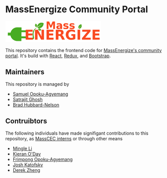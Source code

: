 # MassEnergize Community Portal

<img src="v2.0/src/logo.png" width="300"/>

This repository contains the frontend code for [MassEnergize's community portal](https://community.massenergize.org). It's build with [React](https://reactjs.org/), [Redux](https://redux.js.org/), and [Bootstrap](https://getbootstrap.com/).

## Maintainers

This repository is managed by

* [Samuel Opoku-Agyemang](http://samuelopokuagyemang.com])
* [Satrajit Ghosh](https://satra.cogitatum.org/)
* [Brad Hubbard-Nelson](http://www.hubbardnelson.org/)

## Contruibtors

The following individuals have made signifigant contributions to this repository, as [MassCEC interns](https://www.masscec.com/clean-energy-internship-program) or through other means

* [Mingle Li](http://mingle.eu5.org/)
* [Kieran O'Day](https://github.com/ki3ranoday)
* [Frimpong Opoku-Agyemang](https://github.com/frimpongopoku)
* [Josh Katofsky](https://www.linkedin.com/in/josh-katofsky/)
* [Derek Zheng](https://dereknzheng.com/)